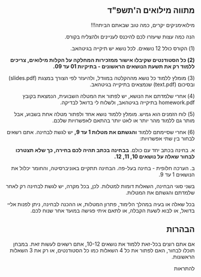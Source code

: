 <div dir='rtl'>

## מתווה מילואים ה'תשפ"ד

מילואימניקים יקרים,
כמה טוב שבאתם הביתה!!! 

הנה כמה עצות שיעזרו לכם להיכנס לעניינים ולהצליח בקורס.

(1) הקורס כולל 12 נושאים. לכל נושא יש תיקייה בגיטהאב.

**(2) כל הסטודנטים שקיבלו אישור ממזכירות המחלקה על הקלות מילואים, צריכים ללמוד רק את תשעת הנושאים הראשונים - בתיקיות 01 עד 09.**

(3) מומלץ ללמוד כל נושא מההקלטה במוודל, ולהיעזר לפי הצורך במצגת (slides.pdf) ובסיכום (text.pdf) שנמצאים בתיקייה בגיטהאב. 

(4) אחרי שלמדתם את הנושא, יש לפתור את המטלה השבועית, הנמצאת בקובץ homework.pdf בתיקייה בגיטהאב, ולשלוח לי בדואל לבדיקה. 

(5) לוח הזמנים הוא גמיש. מומלץ ללמוד נושא אחד ולפתור מטלה אחת בשבוע, אבל מותר גם ללמוד מהר יותר או לאט יותר בהתאם לאפשרויות שלכם.

(6) אחרי שסיימתם ללמוד **והגשתם את מטלות 1 עד 9,** יש לגשת לבחינה.
אתם רשאים לבחור בין שתי אפשרויות: 

א. בחינה בכתב יחד עם כולם. **בבחינה בכתב תהיה לכם בחירה, כך שלא תצטרכו לבחור שאלה על נושאים 10, 11, 12.**

ב. הערכה חלופית - בחינה בעל-פה. הבחינה תתקיים באוניברסיטה, והחומר יכלול את הנושאים 1 עד 9.

בשני סוגי הבחינה, השאלות דומות למטלות. לכן, בכל מקרה, יש לגשת לבחינה רק לאחר שלמדתם והגשתם את המטלות.

בכל שאלה או בעיה במהלך הלימוד, פתרון המטלות, או ההכנה לבחינה, ניתן לפנות אליי בדואל, או לבוא לשעת הקבלה, או לתאם איתי פגישה במועד אחר שנוח לכם.

## הבהרות

אם אתם רוצים בכל-זאת ללמוד את נושאים 10-12, אתם רשאים לעשות זאת. במבחן תוכלו לבחור, האם לפתור את כל 4 השאלות כמו כל הסטודנטים, או רק את 3 השאלות הראשונות.

להתראות

</div>
